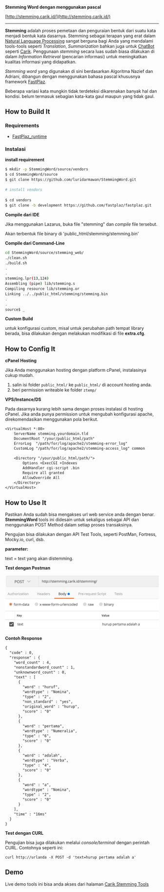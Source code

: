**Stemming Word dengan menggunakan pascal**

[http://stemming.carik.id/](http://stemming.carik.id/)
***

**Stemming** adalah proses pemetaan dan penguraian bentuk dari suatu kata menjadi bentuk kata dasarnya. Stemming sebagai terapan yang erat dalam [Natural Language Processing](https://medium.com/@luridarmawan/natural-language-processing-nlp-sederhana-dari-carik-bot-78952b618695) sangat berguna bagi Anda yang mendalami tools-tools seperti *Translation*, *Summarization* bahkan juga untuk [ChatBot](http://www.carik.id/) seperti [Carik](http://www.carik.id/).
Penggunaan *stemming* secara luas sudah biasa dilakukan di dalam *Information Retrieval* (pencarian informasi) untuk meningkatkan kualitas informasi yang didapatkan.

*Stemming word* yang digunakan di sini berdasarkan Algoritma Nazief dan Adriani,
dibangun dengan menggunakan bahasa pascal khususnya framework [FastPlaz](http://www.fastplaz.com).

Beberapa variasi kata mungkin tidak terdeteksi dikarenakan banyak hal dan kondisi.
belum termasuk sebagian kata-kata gaul maupun yang tidak gaul.

## How to Build It


### Requirements

- [FastPlaz_runtime](http://www.fastplaz.com/)

### Instalasi

**install requirement**

```bash
$ mkdir -p StemmingWord/source/vendors
$ cd StemmingWord/source
$ git clone https://github.com/luridarmawan/StemmingWord.git

# install vendors

$ cd vendors
$ git clone -b development https://github.com/fastplaz/fastplaz.git
```


**Compile dari IDE**

Jika menggunakan Lazarus, buka file "stemming" dan *compile* file tersebut.

Akan terbentuk file binary di 'public_html/stemming/stemming.bin'

**Compile dari Command-Line**

```bash
cd StemmingWord/source/stemming_web/
./clean.sh
./build.sh
.
.
stemming.lpr(13,124)
Assembling (pipe) lib/stemming.s
Compiling resource lib/stemming.or
Linking ../../public_html/stemming/stemming.bin
.
.
source$ _

```

**Custom Build**

untuk konfigurasi custom, misal untuk perubahan path tempat library berada, bisa dilakukan dengan melakukan modifikasi di file **extra.cfg**.

## How to Config It

**cPanel Hosting**

Jika Anda menggunakan hosting dengan platform cPanel, instalasinya cukup mudah.

1. salin isi folder ```public_html/``` ke ```public_html/``` di account hosting anda.
2. beri permission writeable ke folder ```ztemp/```


**VPS/Instance/DS**

Pada dasarnya kurang lebih sama dengan proses instalasi di hosting cPanel. Jika anda punya permission untuk mengubah konfigurasi apache, direkomendasikan menggunakan pola berikut.

```
<VirtualHost *:80>
    ServerName stemming.yourdomain.tld
    DocumentRoot "/your/public_html/path"
    ErrorLog  "/path/for/log/apache2/stemming-error_log"
    CustomLog "/path/for/log/apache2/stemming-access_log" common

    <Directory "/your/public_html/path/">
        Options +ExecCGI +Indexes
        AddHandler cgi-script .bin
        Require all granted
        AllowOverride All
    </Directory>
</VirtualHost>
```

## How to Use It

Pastikan Anda sudah bisa mengakses url web service anda dengan benar. **StemmingWord** tools ini didesain untuk sekaligus sebagai API dan menggunakan POST Method dalam setiap proses transaksinya.

Pengujian bisa dilakukan dengan API Test Tools, seperti PostMan, Fortress, Mocky.io, curl, dsb.

**parameter:**

text = text yang akan distemming.


**Test dengan Postman**

![postname](assets/postman-input.png)

**Contoh Response**

```
{
  "code" : 0,
  "response" : {
    "word_count" : 4,
    "nonstandardword_count" : 1,
    "unknownword_count" : 0,
    "text" : [
      {
        "word" : "huruf",
        "wordtype" : "Nomina",
        "type" : "2",
        "non_standard" : "yes",
        "original_word" : "hurup",
        "score" : "0"
      },
      {
        "word" : "pertama",
        "wordtype" : "Numeralia",
        "type" : "6",
        "score" : "0"
      },
      {
        "word" : "adalah",
        "wordtype" : "Verba",
        "type" : "4",
        "score" : "0"
      },
      {
        "word" : "a",
        "wordtype" : "Nomina",
        "type" : "2",
        "score" : "0"
      }
    ],
    "time" : "16ms"
  }
}
```

**Test dengan CURL**

Pengujian bisa juga dilakukan melalui *console/terminal* dengan perintah CURL.
Contohnya seperti ini:

```
curl http://urlanda -X POST -d 'text=hurup pertama adalah a'
```

## Demo

Live demo tools ini bisa anda akses dari halaman [Carik Stemming Tools](https://stemming.carik.id/)
